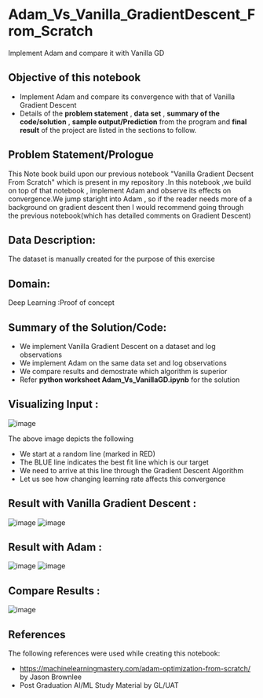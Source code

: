 # Adam_Vs_Vanilla_GradientDescent_From_Scratch
Implement Adam and compare it with Vanilla GD


## Objective of this notebook
- Implement Adam and compare its convergence with that of Vanilla Gradient Descent
- Details of the **problem statement**  , **data set** ,  **summary of the code/solution**  , **sample output/Prediction** from the program and **final result** of the project are listed in the sections to follow.

## Problem Statement/Prologue
This Note book build upon our previous notebook "Vanilla Gradient Decsent From Scratch" which is present in my repository .In this notebook ,we build on top of that notebook , implement Adam and observe its effects on convergence.We jump staright into Adam , so if the reader needs more of a background on gradient descent then I would recommend going through the previous notebook(which has detailed comments on Gradient Descent)

## Data Description:
The dataset is manually created for the purpose of this exercise

## Domain:
Deep Learning :Proof of concept

## Summary of the Solution/Code:
- We implement Vanilla Gradient Descent on a dataset and log observations
- We implement Adam on the same data set and log observations
- We compare results and demostrate which algorithm is superior 
- Refer **python worksheet Adam_Vs_VanillaGD.ipynb** for the solution

## Visualizing Input :

![image](https://user-images.githubusercontent.com/68383273/209479217-1954188c-72ff-49d5-b8b0-cd940459b1f0.png)


The above image depicts the following
- We start at a random line (marked in RED)
- The BLUE line indicates the best fit line which is our target
- We need to arrive at this line through the Gradient Descent Algorithm
- Let us see how changing learning rate affects this convergence


## Result with Vanilla Gradient Descent :

![image](https://user-images.githubusercontent.com/68383273/212476615-513e8f7f-f762-490e-85c1-c4980dab0cba.png)
![image](https://user-images.githubusercontent.com/68383273/212476697-1e6fe1d2-b79c-47f4-b513-60cf479704fa.png)



## Result with Adam  :

![image](https://user-images.githubusercontent.com/68383273/212478214-cd60a2db-d1d4-4170-af90-dd65fccade7c.png)
![image](https://user-images.githubusercontent.com/68383273/212478242-97f1c383-cc76-400d-81ad-f1a9d497cbc3.png)




## Compare Results :
![image](https://user-images.githubusercontent.com/68383273/212478260-4e8e1818-76d6-4ff9-9e09-80e27a032ed9.png)





## References
The following references were used while creating this notebook:
- https://machinelearningmastery.com/adam-optimization-from-scratch/ by Jason Brownlee
- Post Graduation AI/ML Study Material by GL/UAT


